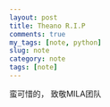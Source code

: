 ```yaml
---
layout: post
title: Theano R.I.P
comments: true
my_tags: [note, python]
slug: note
category: note
tags: [note]
---
```



蛮可惜的， 致敬MILA团队



